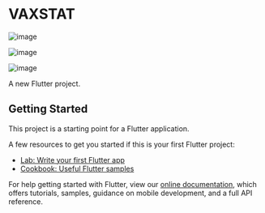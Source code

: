 # VAXSTAT

![image](https://user-images.githubusercontent.com/28745368/105569569-2d88e580-5d08-11eb-830e-99eed8bebf5d.png)

![image](https://user-images.githubusercontent.com/28745368/105569637-d8999f00-5d08-11eb-928c-1e5d64e1c6ee.png)

![image](https://user-images.githubusercontent.com/28745368/105569641-e4856100-5d08-11eb-8997-8ff001593589.png)



A new Flutter project.

## Getting Started

This project is a starting point for a Flutter application.

A few resources to get you started if this is your first Flutter project:

- [Lab: Write your first Flutter app](https://flutter.dev/docs/get-started/codelab)
- [Cookbook: Useful Flutter samples](https://flutter.dev/docs/cookbook)

For help getting started with Flutter, view our
[online documentation](https://flutter.dev/docs), which offers tutorials,
samples, guidance on mobile development, and a full API reference.

